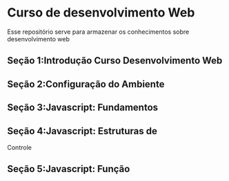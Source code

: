 # Curso de desenvolvimento Web
Esse repositório serve para armazenar os conhecimentos sobre desenvolvimento web


## Seção 1:Introdução Curso Desenvolvimento Web

## Seção 2:Configuração do Ambiente

## Seção 3:Javascript: Fundamentos

## Seção 4:Javascript: Estruturas de
Controle

## Seção 5:Javascript: Função
